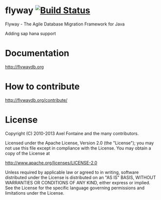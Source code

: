 flyway [![Build Status](https://travis-ci.org/flyway/flyway.png)](https://travis-ci.org/flyway/flyway)
======

Flyway - The Agile Database Migration Framework for Java

Adding sap hana support

Documentation
=============
http://flywaydb.org

How to contribute
=================
http://flywaydb.org/contribute/

License
=======
Copyright (C) 2010-2013 Axel Fontaine and the many contributors.

Licensed under the Apache License, Version 2.0 (the "License");
you may not use this file except in compliance with the License.
You may obtain a copy of the License at

http://www.apache.org/licenses/LICENSE-2.0

Unless required by applicable law or agreed to in writing, software
distributed under the License is distributed on an "AS IS" BASIS,
WITHOUT WARRANTIES OR CONDITIONS OF ANY KIND, either express or implied.
See the License for the specific language governing permissions and
limitations under the License.
